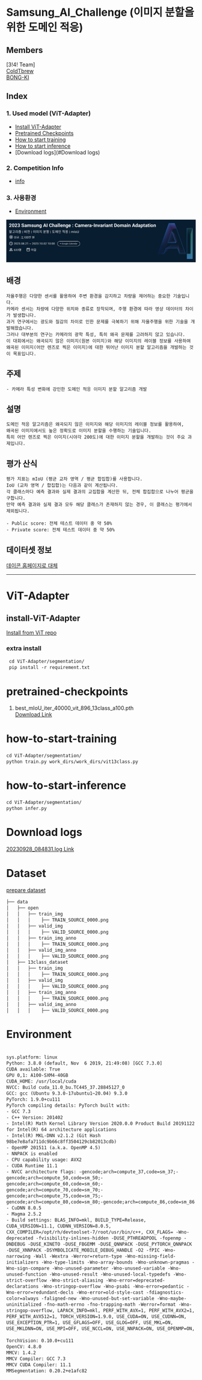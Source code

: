 # Samsung_AI_Challenge (이미지 분할을 위한 도메인 적응)

## Members  
[3!4! Team]  
  [ColdTbrew](https://github.com/ColdTbrew)   
  [BONG-KI](https://github.com/JB0527)

## Index  
 ### 1. Used model (ViT-Adapter)  
  - [Install ViT-Adapter](#install-ViT-Adapter)  
  - [Pretrained Checkpoints](#pretrained-checkpoints)
  - [How to start training](#how-to-start-training)
  - [How to start inference](#how-to-start-inference)
  - [Download logs](#Download logs)
  ### 2. Competition Info
  - [info](#배경)
  ### 3. 사용환경  
  - [Environment](#Environment)
    

![대회정보](./pngs/dacon.png)  

## 배경
    자율주행은 다양한 센서를 활용하여 주변 환경을 감지하고 차량을 제어하는 중요한 기술입니다. 
    카메라 센서는 차량에 다양한 위치와 종류로 장착되며, 주행 환경에 따라 영상 데이터의 차이가 발생합니다.
    과거 연구에서는 광도와 질감의 차이로 인한 문제를 극복하기 위해 자율주행을 위한 기술을 개발해왔습니다.
    그러나 대부분의 연구는 카메라의 광학 특성, 특히 왜곡 문제를 고려하지 않고 있습니다.
    이 대회에서는 왜곡되지 않은 이미지(원본 이미지)와 해당 이미지의 레이블 정보를 사용하여
    왜곡된 이미지(어안 렌즈로 찍은 이미지)에 대한 뛰어난 이미지 분할 알고리즘을 개발하는 것이 목표입니다.

## 주제
    - 카메라 특성 변화에 강인한 도메인 적응 이미지 분할 알고리즘 개발

## 설명
    도메인 적응 알고리즘은 왜곡되지 않은 이미지와 해당 이미지의 레이블 정보를 활용하여,
    왜곡된 이미지에서도 높은 정확도로 이미지 분할을 수행하는 기술입니다.
    특히 어안 렌즈로 찍은 이미지(시야각 200도)에 대한 이미지 분할을 개발하는 것이 주요 과제입니다.

## 평가 산식
    평가 지표는 mIoU (평균 교차 영역 / 평균 합집합)를 사용합니다.
    IoU (교차 영역 / 합집합)는 다음과 같이 계산됩니다.
    각 클래스마다 예측 결과와 실제 결과의 교집합을 계산한 뒤, 전체 합집합으로 나누어 평균을 구합니다.
    만약 예측 결과와 실제 결과 모두 해당 클래스가 존재하지 않는 경우, 이 클래스는 평가에서 제외됩니다.
    
    - Public score: 전체 테스트 데이터 중 약 50%
    - Private score: 전체 테스트 데이터 중 약 50%

## 데이터셋 정보
[데이콘 홈페이지로 대체](https://dacon.io/competitions/official/236132/data)

----------------------------------------------------------
# ViT-Adapter  
## install-ViT-Adapter  
  [Install from ViT repo](ViT-Adapter/segmentation/README.md)  
  ### extra install  
  ```
   cd ViT-Adapter/segmentation/
   pip install -r requirement.txt
  ```
# pretrained-checkpoints  
  1. best_mIoU_iter_40000_vit_896_13class_a100.pth  
  [Download Link](https://o365inha-my.sharepoint.com/:u:/g/personal/shchoi8687_office_inha_ac_kr/EXDIk_hKSKpGgB_0a8Frtd0BKxBa8o15xWgW2nMLqNmFWw?e=eOaM1H)  
# how-to-start-training  
   ```
   cd ViT-Adapter/segmentation/
   python train.py work_dirs/work_dirs/vit13class.py
   ```
# how-to-start-inference
   ```
   cd ViT-Adapter/segmentation/
   python infer.py
   ```
# Download logs  
 [20230928_084831.log Link](https://o365inha-my.sharepoint.com/:u:/g/personal/shchoi8687_office_inha_ac_kr/Ebr5V8U8ejRGhyB0Svu0Ck8B39TiTHr6ZIbYmo6A_reiGA?e=MoEYVj)

# Dataset 
 [prepare dataset](data_preprocessing/data/open)  
 
    ├── data
    │   ├── open
    │   │   ├── train_img
    │   │   │    ├── TRAIN_SOURCE_0000.png
    │   │   ├── valid_img
    │   │   │    ├── VALID_SOURCE_0000.png
    │   │   ├── train_img_anno
    │   │   │    ├── TRAIN_SOURCE_0000.png
    │   │   ├── valid_img_anno
    │   │   │    ├── VALID_SOURCE_0000.png
    │   ├── 13class_dataset
    │   │   ├── train_img
    │   │   │    ├── TRAIN_SOURCE_0000.png
    │   │   ├── valid_img
    │   │   │    ├── VALID_SOURCE_0000.png
    │   │   ├── train_img_anno
    │   │   │    ├── TRAIN_SOURCE_0000.png
    │   │   ├── valid_img_anno
    │   │   │    ├── VALID_SOURCE_0000.png


# Environment  

```

sys.platform: linux
Python: 3.8.0 (default, Nov  6 2019, 21:49:08) [GCC 7.3.0]
CUDA available: True
GPU 0,1: A100-SXM4-40GB
CUDA_HOME: /usr/local/cuda
NVCC: Build cuda_11.0_bu.TC445_37.28845127_0
GCC: gcc (Ubuntu 9.3.0-17ubuntu1~20.04) 9.3.0
PyTorch: 1.9.0+cu111
PyTorch compiling details: PyTorch built with:
- GCC 7.3
- C++ Version: 201402
- Intel(R) Math Kernel Library Version 2020.0.0 Product Build 20191122 for Intel(R) 64 architecture applications
- Intel(R) MKL-DNN v2.1.2 (Git Hash 98be7e8afa711dc9b66c8ff3504129cb82013cdb)
- OpenMP 201511 (a.k.a. OpenMP 4.5)
- NNPACK is enabled
- CPU capability usage: AVX2
- CUDA Runtime 11.1
- NVCC architecture flags: -gencode;arch=compute_37,code=sm_37;-gencode;arch=compute_50,code=sm_50;-gencode;arch=compute_60,code=sm_60;-gencode;arch=compute_70,code=sm_70;-gencode;arch=compute_75,code=sm_75;-gencode;arch=compute_80,code=sm_80;-gencode;arch=compute_86,code=sm_86
- CuDNN 8.0.5
- Magma 2.5.2
- Build settings: BLAS_INFO=mkl, BUILD_TYPE=Release, CUDA_VERSION=11.1, CUDNN_VERSION=8.0.5, CXX_COMPILER=/opt/rh/devtoolset-7/root/usr/bin/c++, CXX_FLAGS= -Wno-deprecated -fvisibility-inlines-hidden -DUSE_PTHREADPOOL -fopenmp -DNDEBUG -DUSE_KINETO -DUSE_FBGEMM -DUSE_QNNPACK -DUSE_PYTORCH_QNNPACK -DUSE_XNNPACK -DSYMBOLICATE_MOBILE_DEBUG_HANDLE -O2 -fPIC -Wno-narrowing -Wall -Wextra -Werror=return-type -Wno-missing-field-initializers -Wno-type-limits -Wno-array-bounds -Wno-unknown-pragmas -Wno-sign-compare -Wno-unused-parameter -Wno-unused-variable -Wno-unused-function -Wno-unused-result -Wno-unused-local-typedefs -Wno-strict-overflow -Wno-strict-aliasing -Wno-error=deprecated-declarations -Wno-stringop-overflow -Wno-psabi -Wno-error=pedantic -Wno-error=redundant-decls -Wno-error=old-style-cast -fdiagnostics-color=always -faligned-new -Wno-unused-but-set-variable -Wno-maybe-uninitialized -fno-math-errno -fno-trapping-math -Werror=format -Wno-stringop-overflow, LAPACK_INFO=mkl, PERF_WITH_AVX=1, PERF_WITH_AVX2=1, PERF_WITH_AVX512=1, TORCH_VERSION=1.9.0, USE_CUDA=ON, USE_CUDNN=ON, USE_EXCEPTION_PTR=1, USE_GFLAGS=OFF, USE_GLOG=OFF, USE_MKL=ON, USE_MKLDNN=ON, USE_MPI=OFF, USE_NCCL=ON, USE_NNPACK=ON, USE_OPENMP=ON, 
  
TorchVision: 0.10.0+cu111
OpenCV: 4.8.0
MMCV: 1.4.2
MMCV Compiler: GCC 7.3
MMCV CUDA Compiler: 11.1
MMSegmentation: 0.20.2+e1afc82
```


